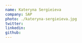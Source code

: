 ```yaml
---
name: Kateryna Sergieieva
company: SAP
photo: ./kateryna-sergieieva.jpg
twitter: 
linkedin: 
github: 
---
```

